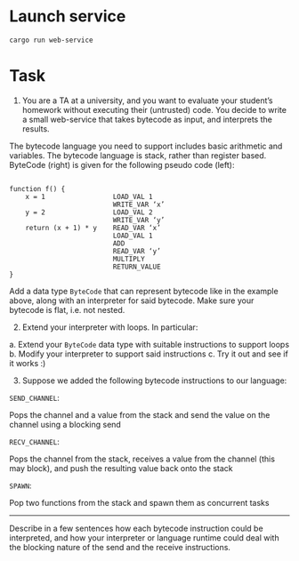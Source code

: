 
# Launch service

```bash
cargo run web-service
```

# Task

1. You are a TA at a university, and you want to evaluate your student’s homework
without executing their (untrusted) code. You decide to write a small
web-service that takes bytecode as input, and interprets the results.

The bytecode language you need to support includes basic arithmetic and
variables. The bytecode language is stack, rather than register based.
ByteCode (right) is given for the following pseudo code (left):

```

function f() {
    x = 1                 LOAD_VAL 1
                          WRITE_VAR ‘x’
    y = 2                 LOAD_VAL 2
                          WRITE_VAR ‘y’
    return (x + 1) * y    READ_VAR ‘x’
                          LOAD_VAL 1
                          ADD
                          READ_VAR ‘y’
                          MULTIPLY
                          RETURN_VALUE
}

```

Add a data type `ByteCode` that can represent bytecode like in the example
above, along with an interpreter for said bytecode. Make sure your bytecode
is flat, i.e. not nested.


2. Extend your interpreter with loops. In particular:

a. Extend your `ByteCode` data type with suitable instructions to support loops
b. Modify your interpreter to support said instructions
c. Try it out and see if it works :)


3. Suppose we added the following bytecode instructions to our language:

`SEND_CHANNEL`:

Pops the channel and a value from the stack and send the
value on the channel using a blocking send


`RECV_CHANNEL`:

Pops the channel from the stack, receives a value from the channel
(this may block), and push the resulting value back onto the stack

`SPAWN`:

Pop two functions from the stack and spawn them as concurrent tasks

---

Describe in a few sentences how each bytecode instruction could be interpreted,
and how your interpreter or language runtime could deal with the blocking nature
of the send and the receive instructions.


